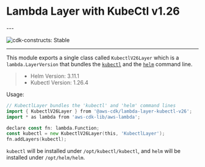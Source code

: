# Lambda Layer with KubeCtl v1.26

<!--BEGIN STABILITY BANNER-->---


![cdk-constructs: Stable](https://img.shields.io/badge/cdk--constructs-stable-success.svg?style=for-the-badge)

---
<!--END STABILITY BANNER-->

This module exports a single class called `KubectlV26Layer` which is a `lambda.LayerVersion` that
bundles the [`kubectl`](https://kubernetes.io/docs/reference/kubectl/kubectl/) and the
[`helm`](https://helm.sh/) command line.

> * Helm Version: 3.11.1
> * Kubectl Version: 1.26.4

Usage:

```go
// KubectlLayer bundles the 'kubectl' and 'helm' command lines
import { KubectlV26Layer } from '@aws-cdk/lambda-layer-kubectl-v26';
import * as lambda from 'aws-cdk-lib/aws-lambda';

declare const fn: lambda.Function;
const kubectl = new KubectlV26Layer(this, 'KubectlLayer');
fn.addLayers(kubectl);
```

`kubectl` will be installed under `/opt/kubectl/kubectl`, and `helm` will be installed under `/opt/helm/helm`.
